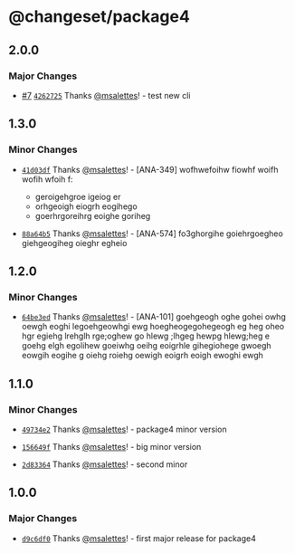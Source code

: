 # @changeset/package4

## 2.0.0

### Major Changes

- [#7](https://github.com/msalettes/nx-changeset/pull/7) [`4262725`](https://github.com/msalettes/nx-changeset/commit/4262725386351534c59f1265e7bd65012c26b5f1) Thanks [@msalettes](https://github.com/msalettes)! - test new cli

## 1.3.0

### Minor Changes

- [`41d03df`](https://github.com/msalettes/nx-changeset/commit/41d03df486b818a527b77c6278db2de630c9530c) Thanks [@msalettes](https://github.com/msalettes)! - [ANA-349] wofhwefoihw fiowhf woifh wofih wfoih f:

  - geroigehgroe igeiog er
  - orhgeoigh eiogrh eogihego
  - goerhrgoreihrg eoighe goriheg

- [`88a64b5`](https://github.com/msalettes/nx-changeset/commit/88a64b545830e6f094b02e1180e3b15ef679ca0a) Thanks [@msalettes](https://github.com/msalettes)! - [ANA-574] fo3ghorgihe goiehrgoegheo giehgeogiheg oieghr egheio

## 1.2.0

### Minor Changes

- [`64be3ed`](https://github.com/msalettes/nx-changeset/commit/64be3ed8efe73d9f39edc575c76057cf993760ed) Thanks [@msalettes](https://github.com/msalettes)! - [ANA-101] goehgeogh oghe gohei owhg oewgh eoghi legoehgeowhgi ewg hoegheogegohegeogh eg heg oheo hgr egiehg
  lrehglh rge;oghew go hlewg ;lhgeg hewpg hlewg;heg e
  goehg elgh egolihew goeiwhg oeihg eoigrhle gihegiohege
  gwoegh eowgih eogihe g oiehg roiehg oewigh eoigrh eoigh ewoghi ewgh

## 1.1.0

### Minor Changes

- [`49734e2`](https://github.com/msalettes/nx-changeset/commit/49734e2bd933e08dccdff9fe947180615312bb66) Thanks [@msalettes](https://github.com/msalettes)! - package4 minor version

- [`156649f`](https://github.com/msalettes/nx-changeset/commit/156649f75ab0dc8051ab77e4204d42c639fb046b) Thanks [@msalettes](https://github.com/msalettes)! - big minor version

- [`2d83364`](https://github.com/msalettes/nx-changeset/commit/2d833640ceaa47859b0324b669a2657057300635) Thanks [@msalettes](https://github.com/msalettes)! - second minor

## 1.0.0

### Major Changes

- [`d9c6df0`](https://github.com/msalettes/nx-changeset/commit/d9c6df0fd521866634796442fe33ba0f0a4d68c0) Thanks [@msalettes](https://github.com/msalettes)! - first major release for package4
